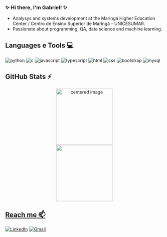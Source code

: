 ### ✨ Hi there, I'm Gabriel! ✨
- Analysys and systems development at the Maringá Higher Education Center / Centro de Ensino Superior de Maringá - UNICESUMAR.
- Passionate about programming, QA, data science and machine learning.

## Languages e Tools 💻
<div style="display: inline">
  <img align="center" alt="python" src="https://img.shields.io/badge/Python-3776AB?style=for-the-badge&logo=python&logoColor=white" />
  <img align="center" alt="c" src="https://img.shields.io/badge/C-00599C?style=for-the-badge&logo=c&logoColor=white" />
  <img align="center" alt="javascript" src="https://img.shields.io/badge/JavaScript-F0DB4F?style=for-the-badge&logo=javascript&logoColor=232422" />
  <img align="center" alt="typescript" src="https://img.shields.io/badge/TypeScript-007acc?style=for-the-badge&logo=typescript&logoColor=white" />
  <img align="center" alt="html" src="https://img.shields.io/badge/HTML-F37626?style=for-the-badge&logo=html5&logoColor=white" />
  <img align="center" alt="css" src="https://img.shields.io/badge/Css-2C2D72?style=for-the-badge&logo=css3&logoColor=white" />
  <img align="center" alt="bootstrap" src="https://img.shields.io/badge/Bootstrap-59287A?style=for-the-badge&logo=bootstrap&logoColor=white" />
  <img align="center" alt="mysql" src="https://img.shields.io/badge/MySQL-005C84?style=for-the-badge&logo=mysql&logoColor=white" />
</div><br/>

## GitHub Stats ⚡
<div>
  <a href="https://github.com/gabecmelo">
  <center>
    <img height="180em" src="https://github-readme-stats.vercel.app/api?username=gabecmelo&show_icons=true&theme=radical&include_all_commits=true&count_private=true" alt="centered image">
  </center>
  <center>  
    <img height="180em" src="https://github-readme-stats.vercel.app/api/top-langs/?username=gabecmelo&layout=compact&langs_count=7&theme=radical"/> 
  </center>
</div>

## Reach me 📫
[![LinkedIn](https://img.shields.io/badge/LinkedIn-0077B5?style=for-the-badge&logo=linkedin&logoColor=white)](https://www.linkedin.com/in/gabrielc-melo/)
[![Gmail](https://img.shields.io/badge/-contatogabemelo@gmail.com-D14836?style=for-the-badge&logo=gmail&logoColor=white&link=mailto:contatogabemelo@gmail.com)](mailto:contatogabemelo@gmail.com)
  
<!--
**Gabecmelo/Gabecmelo** is a ✨ _special_ ✨ repository because its `README.md` (this file) appears on your GitHub profile.

Here are some ideas to get you started:

- 🔭 I’m currently working on ...
- 🌱 I’m currently learning ...
- 👯 I’m looking to collaborate on ...
- 🤔 I’m looking for help with ...
- 💬 Ask me about ...
- 📫 How to reach me: ...
- 😄 Pronouns: ...
- ⚡ Fun fact: ...
-->
